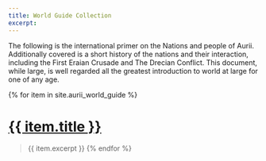 ```yaml
---
title: World Guide Collection
excerpt: 
---
```


The following is the international primer on the Nations and people of Aurii. Additionally covered is a short history of the nations and their interaction, including the First Eraian Crusade and The Drecian Conflict. This document, while large, is well regarded all the greatest introduction to world at large for one of any age.

{% for item in site.aurii_world_guide %}
# [{{ item.title }}]({{site.baseurl}}{{item.url}})
> {{ item.excerpt }}
{% endfor %}